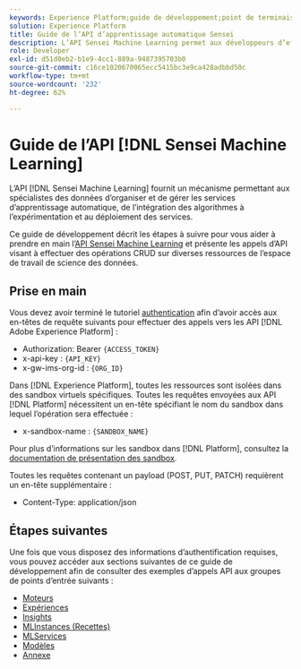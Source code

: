 ```yaml
---
keywords: Experience Platform;guide de développement;point de terminaison;Data Science Workspace;rubriques populaires;espace de travail Data Science;science des données
solution: Experience Platform
title: Guide de l’API d’apprentissage automatique Sensei
description: L’API Sensei Machine Learning permet aux développeurs d’effectuer des opérations CRUD sur diverses ressources Data Science Workspace. Suivez ce guide pour savoir comment effectuer des opérations clés à l’aide de l’API.
role: Developer
exl-id: d51d0eb2-b1e9-4cc1-889a-9487395703b0
source-git-commit: c16ce1020670065ecc5415bc3e9ca428adbbd50c
workflow-type: tm+mt
source-wordcount: '232'
ht-degree: 62%

---
```


# Guide de l’API [!DNL Sensei Machine Learning]

L’API [!DNL Sensei Machine Learning] fournit un mécanisme permettant aux spécialistes des données d’organiser et de gérer les services d’apprentissage automatique, de l’intégration des algorithmes à l’expérimentation et au déploiement des services.

Ce guide de développement décrit les étapes à suivre pour vous aider à prendre en main l’[API Sensei Machine Learning](https://www.adobe.io/apis/experienceplatform/home/api-reference.html#!acpdr/swagger-specs/sensei-ml-api.yaml) et présente les appels d’API visant à effectuer des opérations CRUD sur diverses ressources de l’espace de travail de science des données.

## Prise en main

Vous devez avoir terminé le tutoriel [authentication](https://experienceleague.adobe.com/docs/experience-platform/landing/platform-apis/api-authentication.html?lang=fr) afin d’avoir accès aux en-têtes de requête suivants pour effectuer des appels vers les API [!DNL Adobe Experience Platform] :

* Authorization: Bearer `{ACCESS_TOKEN}`
* x-api-key : `{API_KEY}`
* x-gw-ims-org-id : `{ORG_ID}`

Dans [!DNL Experience Platform], toutes les ressources sont isolées dans des sandbox virtuels spécifiques. Toutes les requêtes envoyées aux API [!DNL Platform] nécessitent un en-tête spécifiant le nom du sandbox dans lequel l’opération sera effectuée :

* x-sandbox-name : `{SANDBOX_NAME}`

Pour plus d’informations sur les sandbox dans [!DNL Platform], consultez la [documentation de présentation des sandbox](../../sandboxes/home.md).

Toutes les requêtes contenant un payload (POST, PUT, PATCH) requièrent un en-tête supplémentaire :

* Content-Type: application/json

## Étapes suivantes

Une fois que vous disposez des informations d’authentification requises, vous pouvez accéder aux sections suivantes de ce guide de développement afin de consulter des exemples d’appels API aux groupes de points d’entrée suivants :

* [Moteurs](./engines.md)
* [Expériences](./experiments.md)
* [Insights](./insights.md)
* [MLInstances (Recettes)](./mlinstances.md)
* [MLServices](./mlservices.md)
* [Modèles](./models.md)
* [Annexe](./appendix.md)
